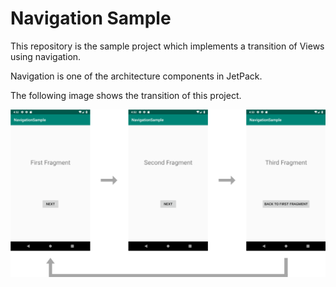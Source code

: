 # Navigation Sample

This repository is the sample project which implements a transition of Views using navigation.

Navigation is one of the architecture components in JetPack.

The following image shows the transition of this project.

![Transition](https://raw.githubusercontent.com/tks10/Images/master/transition.png)